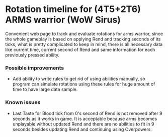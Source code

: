 # Rotation timeline for (4T5+2T6) ARMS warrior (WoW Sirus)
Convenient web page to track and evaluate rotations for arms warrior, since the whole gameplay is 
based on applying Rend and tracking seconds of its ticks, what is pretty complicated to keep in mind, 
there is all necessary data like current time, current second of Rend and same information 
for each previously pressed ability.

### Possible improvements
- Add ability to write rules to get rid of using abilities manually, so program can simulate rotations 
using these rules for huge amount of time to have large data sample.

### Known issues
- Last Taste for Blood tick from 0's second of Rend is not removed after 9 seconds as it works in game. 
It is acceptable because arms becomes unplayable without updated Rend and there are no abilities to fit in 9
seconds besides updating Rend and continuing using Overpowers.